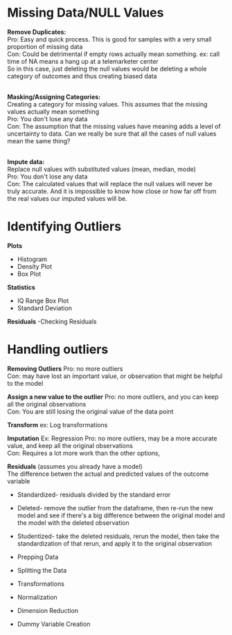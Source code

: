 # Missing Data/NULL Values

__Remove Duplicates:__ <br>
Pro: Easy and quick process. This is good for samples with a very small proportion of missing data <br>
Con: Could be detrimental if empty rows actually mean something. ex: call time of NA means a hang up at a telemarketer center <br>
So in this case, just deleting the null values would be deleting a whole category of outcomes and thus creating biased data <br><br>

__Masking/Assigning Categories:__ <br>
Creating a category for missing values. This assumes that the missing values actually mean something <Br>
Pro: You don't lose any data <br>
Con: The assumption that the missing values have meaning adds a level of uncertainty to data. Can we really be sure that all the cases of null values mean the same thing? <br><br>

__Impute data:__ <br>
Replace null values with substituted values (mean, median, mode)<br>
Pro: You don't lose any data <br>
Con: The calculated values that will replace the null values will never be truly accurate. And it is impossible to know how close or how far off from the real values our imputed values will be.

# Identifying Outliers

__Plots__
- Histogram
- Density Plot
- Box Plot

__Statistics__
- IQ Range Box Plot
- Standard Deviation

__Residuals__
-Checking Residuals

# Handling outliers
__Removing Outliers__
Pro: no more outliers <br>
Con: may have lost an important value, or observation that might be helpful to the model

__Assign a new value to the outlier__
Pro: no more outliers, and you can keep all the original observations <br>
Con: You are still losing the original value of the data point

__Transform__
ex: Log transformations

__Imputation__
Ex: Regression
Pro: no more outliers, may be a more accurate value, and keep all the original observations <br>
Con: Requires a lot more work than the other options, 

__Residuals__ (assumes you already have a model) <br>
The difference betwen the actual and predicted values of the outcome variable <br>
- Standardized- residuals divided by the standard error
- Deleted- remove the outlier from the dataframe, then re-run the new model and see if there's a big difference between the original model and the model with the deleted observation
- Studentized- take the deleted residuals, rerun the model, then take the standardization of that rerun, and apply it to the original observation


- Prepping Data
- Splitting the Data
- Transformations
- Normalization
- Dimension Reduction
- Dummy Variable Creation
